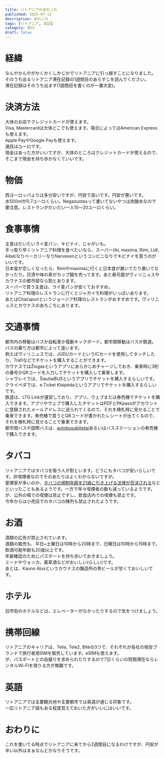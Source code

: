 ```yaml
---
title: リトアニアのあれこれ
published: 2025-07-12
description: あれこれ
tags: [リトアニア, 日記]
category: 旅行
draft: false
---
```


# 経緯
なんやかんやがかくかくしかじかでリトアニアに引っ越すことになりました。  
そのうち出るリトアニア滞在記録の1週間目のあらすじを読んでください。  
滞在記録はそのうち出ます(1週間目を書くのが一番大変)。  

# 決済方法
大体のお店でクレジットカードが使えます。  
Visa, Mastercardは大体どこでも使えます。場合によってはAmerican Expressも使えます。  
Apple PayやGoogle Payも使えます。  
通貨はユーロです。  
現金はあった方がいいですが、大体のところはクレジットカードが使えるので、そこまで現金を持ち歩かなくていいです。    

# 物価
西ヨーロッパよりは多分安いですが、円安で高いです。円安が悪いです。  
水500mlが0.7ユーロくらい。Negazuotasって書いてないやつは炭酸水なので要注意。レストランがだいたい一人15〜20ユーロくらい。  

# 食事事情
主食はだいたいライ麦パン、キビナイ、じゃがいも。  
手っ取り早くリトアニア料理を食べたいなら、スーパー(iki, maxima, Rimi, Lidl, Aibė)なりベーカリーなりNarvesenというコンビニなりでキビナイを買うのがいいです。  
日本食が恋しくなったら、Rimiやmaximaに行くと日本食が置いてたり置いてなかったり。日清や味の素がカップ麺を売ってます。あと寿司屋がヴィリニュスやカウナスの都市部なら割とあります。  
スーパーで買う主食は、ライ麦パンが安くておすすめ。  
リトアニア料理のレストランに行くとジャガイモ料理がいっぱいあります。  
あとはChačapuriというジョージア料理のレストランがおすすめです。ヴィリニュスとカウナスのあちこちにあります。  

# 交通事情
都市内の移動はバスか自転車か電動キックボード。都市間移動はバスか鉄道。  
バスの乗り方は都市によって違います。  
例えばヴィリニュスでは、JUDUカードというICカードを使用してタッチしたり、Trafiなどでチケットを購入することができます。  
カウナスではŽiogasというアプリにあらかじめチャージしておき、乗車時に3桁の番号かQRコードを入力してチケットを購入して乗車します。  
シャウレイでは、ŠiauliaiBUSというアプリでチケットを購入するらしいです。  
クライペダでは、e.Ticket Klaipėdaというアプリでチケットを購入するらしいです。  
鉄道は、LTG Linkが運営しており、アプリ、ウェブまたは券売機でチケットを購入できます。アプリやウェブで購入したチケットはPDFとPKpassがアカウントに登録されたメールアドレスに送られてくるので、それを検札時に見せることで乗車できます。券売機で買うとQRコードが書かれたレシートが出てくるので、それを検札時に見せることで乗車できます。  
都市間バスや国際バスは、[autobusubilietai](https://www.autobusubilietai.lt/en)あるいはバスステーションの券売機で購入できます。  

# タバコ
リトアニアではタバコを吸う人が割といます。どうにもタバコが安いらしいです。非喫煙者なのでそのあたりはよくわからないですが。  
愛煙家が多いのか、[タバコの規制年齢を21歳に引き上げる法律が否決される](https://www.lrt.lt/en/news-in-english/19/2587120/lithuanian-parliament-rejects-proposal-to-raise-tobacco-purchase-age-to-21)などといったこともあるようです。一方で年々喫煙者の数も減っているようです。
が、公共の場での喫煙は禁止ですし、飲食店内での喫煙も禁止です。  
今年からは小売店でのタバコの陳列も禁止されたようです。  

# お酒
酒類の広告が禁止されています。  
酒類の販売も、平日+土曜日は10時から20時まで、日曜日は10時から15時まで。  
飲酒可能年齢も20歳以上です。  
年齢確認のためにパスポートを持ち歩いておきましょう。  
ミードやウォッカ、薬草酒などがおいしい(らしい)です。  
あとは、Kauno Alusというカウナスの醸造所の黒ビールが甘くておいしいです。  

# ホテル
旧市街のホテルなどは、エレベーターがなかったりするので気をつけましょう。  

# 携帯回線
リトアニアのキャリアは、Telia, Tele2, Bitėの3つで、それぞれが各社の格安ブランドで旅行者用SIMを販売しています。eSIMも使えます。  
が、パスポートとの自撮りを求められたりするので7日くらいの短期滞在ならレンタルWi-Fiを借りる方が無難です。  

# 英語
リトアニアでは主要観光地や主要都市では英語が通じる印象です。  
一応リトアニア語もある程度覚えておいた方がいいにはいいです。  

# おわりに
これを書いてる時点でリトアニアに来てから2週間目になるわけですが、円安が辛い以外はまぁなんとかなりそうです。　　
